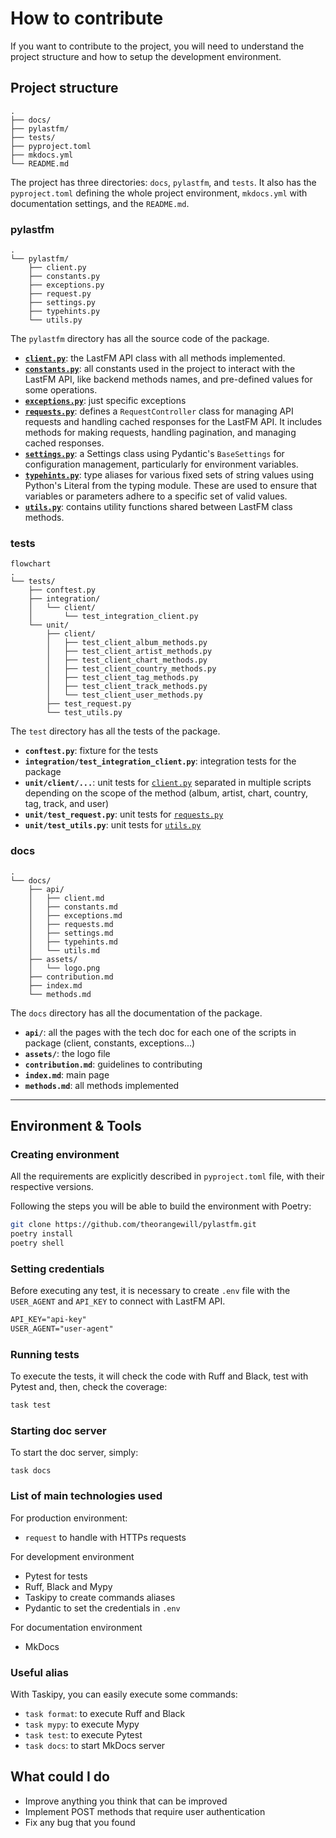 # How to contribute

If you want to contribute to the project, you will need to understand the project structure and how to setup the development environment.

## Project structure


```
.
├── docs/
├── pylastfm/
├── tests/
├── pyproject.toml
├── mkdocs.yml
└── README.md
```

The project has three directories: `docs`, `pylastfm`, and `tests`.
It also has the `pyproject.toml` defining the whole project environment, `mkdocs.yml` with documentation settings, and the `README.md`.

### pylastfm

```
.
└── pylastfm/
    ├── client.py
    ├── constants.py
    ├── exceptions.py
    ├── request.py
    ├── settings.py
    ├── typehints.py
    └── utils.py
```

The `pylastfm` directory has all the source code of the package.

- **[`client.py`](api/client.md)**: the LastFM API class with all methods implemented.
- **[`constants.py`](api/constants.md)**: all constants used in the project to interact with the LastFM API, like backend methods names, and pre-defined values for some operations.
- **[`exceptions.py`](api/exceptions.md)**: just specific exceptions
- **[`requests.py`](api/requests.md)**: defines a `RequestController` class for managing API requests and handling cached responses for the LastFM API. It includes methods for making requests, handling pagination, and managing cached responses.
- **[`settings.py`](api/settings.md)**: a Settings class using Pydantic's `BaseSettings` for configuration management, particularly for environment variables.
- **[`typehints.py`](api/typehints.md)**: type aliases for various fixed sets of string values using Python's Literal from the typing module. These are used to ensure that variables or parameters adhere to a specific set of valid values.
- **[`utils.py`](api/utils.md)**: contains utility functions shared between LastFM class methods.


### tests

```
flowchart
.
└── tests/
    ├── conftest.py
    ├── integration/
    │   └── client/
    │       └── test_integration_client.py
    └── unit/
        ├── client/
        │   ├── test_client_album_methods.py
        │   ├── test_client_artist_methods.py
        │   ├── test_client_chart_methods.py
        │   ├── test_client_country_methods.py
        │   ├── test_client_tag_methods.py
        │   ├── test_client_track_methods.py
        │   └── test_client_user_methods.py
        ├── test_request.py
        └── test_utils.py
```

The `test` directory has all the tests of the package.

- **`conftest.py`**: fixture for the tests
- **`integration/test_integration_client.py`**: integration tests for the package
- **`unit/client/...`**: unit tests for [`client.py`](api/client.md) separated in multiple scripts depending on the scope of the method (album, artist, chart, country, tag, track, and user)
- **`unit/test_request.py`**: unit tests for [`requests.py`](api/requests.md)
- **`unit/test_utils.py`**: unit tests for [`utils.py`](api/utils.md)


### docs

```
.
└── docs/
    ├── api/
    │   ├── client.md
    │   ├── constants.md
    │   ├── exceptions.md
    │   ├── requests.md
    │   ├── settings.md
    │   ├── typehints.md
    │   └── utils.md
    ├── assets/
    │   └── logo.png
    ├── contribution.md
    ├── index.md
    └── methods.md
```

The `docs` directory has all the documentation of the package.

- **`api/`**: all the pages with the tech doc for each one of the scripts in package (client, constants, exceptions...)
- **`assets/`**: the logo file
- **`contribution.md`**: guidelines to contributing
- **`index.md`**: main page
- **`methods.md`**: all methods implemented

***


## Environment & Tools

### Creating environment 

All the requirements are explicitly described in `pyproject.toml` file, with their respective versions.

Following the steps you will be able to build the environment with Poetry:

```bash
git clone https://github.com/theorangewill/pylastfm.git
poetry install
poetry shell
```
### Setting credentials

Before executing any test, it is necessary to create `.env` file with the `USER_AGENT` and `API_KEY` to connect with LastFM API.

```txt
API_KEY="api-key"
USER_AGENT="user-agent"
```

### Running tests

To execute the tests, it will check the code with Ruff and Black, test with Pytest and, then, check the coverage:

```bash
task test
```

### Starting doc server

To start the doc server, simply:
```{.sh}
task docs
```

### List of main technologies used

For production environment:

- `request` to handle with HTTPs requests

For development environment

- Pytest for tests
- Ruff, Black and Mypy
- Taskipy to create commands aliases
- Pydantic to set the credentials in `.env`

For documentation environment

- MkDocs

### Useful alias

With Taskipy, you can easily execute some commands:

- `task format`: to execute Ruff and Black
- `task mypy`: to execute Mypy
- `task test`: to execute Pytest
- `task docs`: to start MkDocs server

## What could I do

- Improve anything you think that can be improved
- Implement POST methods that require user authentication
- Fix any bug that you found